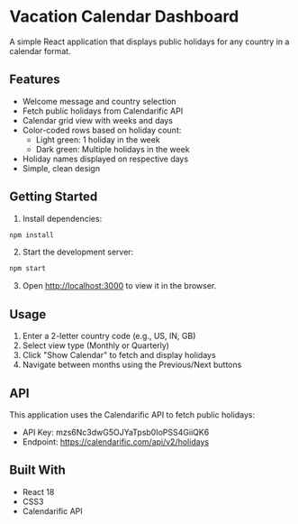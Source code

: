 # Vacation Calendar Dashboard

A simple React application that displays public holidays for any country in a calendar format.

## Features

- Welcome message and country selection
- Fetch public holidays from Calendarific API
- Calendar grid view with weeks and days
- Color-coded rows based on holiday count:
  - Light green: 1 holiday in the week
  - Dark green: Multiple holidays in the week
- Holiday names displayed on respective days
- Simple, clean design

## Getting Started

1. Install dependencies:
```bash
npm install
```

2. Start the development server:
```bash
npm start
```

3. Open [http://localhost:3000](http://localhost:3000) to view it in the browser.

## Usage

1. Enter a 2-letter country code (e.g., US, IN, GB)
2. Select view type (Monthly or Quarterly)
3. Click "Show Calendar" to fetch and display holidays
4. Navigate between months using the Previous/Next buttons

## API

This application uses the Calendarific API to fetch public holidays:
- API Key: mzs6Nc3dwG5OJYaTpsb0IoPSS4GiiQK6
- Endpoint: https://calendarific.com/api/v2/holidays

## Built With

- React 18
- CSS3
- Calendarific API
